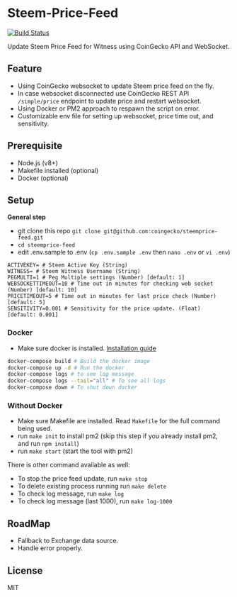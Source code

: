 # Steem-Price-Feed

[![Build Status](https://travis-ci.org/coingecko/steemprice-feed.svg?branch=master)](https://travis-ci.org/coingecko/steemprice-feed)

Update Steem Price Feed for Witness using CoinGecko API and WebSocket.

## Feature

- Using CoinGecko websocket to update Steem price feed on the fly.
- In case websocket disconnected use CoinGecko REST API `/simple/price` endpoint to update price and restart websocket.
- Using Docker or PM2 approach to respawn the script on error.
- Customizable env file for setting up websocket, price time out, and sensitivity.

## Prerequisite

- Node.js (v8+)
- Makefile installed (optional)
- Docker (optional)

## Setup

**General step**

- git clone this repo `git clone git@github.com:coingecko/steemprice-feed.git`
- `cd steemprice-feed`
- edit .env.sample to .env (`cp .env.sample .env` then `nano .env` or `vi .env`)

```
ACTIVEKEY= # Steem Active Key (String)
WITNESS= # Steem Witness Username (String)
PEGMULTI=1 # Peg Multiple settings (Number) [default: 1]
WEBSOCKETTIMEOUT=10 # Time out in minutes for checking web socket (Number) [default: 10]
PRICETIMEOUT=5 # Time out in minutes for last price check (Number) [default: 5]
SENSITIVITY=0.001 # Sensitivity for the price update. (Float) [default: 0.001]
```

### Docker

- Make sure docker is installed. [Installation guide](https://docs.docker.com/install/)

```sh
docker-compose build # Build the docker image
docker-compose up -d # Run the docker
docker-compose logs # to see log message
docker-compose logs --tail="all" # To see all logs
docker-compose down # To shut down docker
```

### Without Docker

- Make sure Makefile are installed. Read `Makefile` for the full command being used.
- run `make init` to install pm2 (skip this step if you already install pm2, and run `npm install`)
- run `make start` (start the tool with pm2)

There is other command available as well:

- To stop the price feed update, run `make stop`
- To delete existing process running run `make delete`
- To check log message, run `make log`
- To check log message (last 1000), run `make log-1000`

## RoadMap

- Fallback to Exchange data source.
- Handle error properly.

## License

MIT
